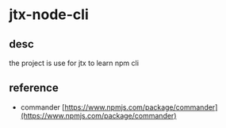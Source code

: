 # jtx-node-cli

## desc
the project is use for jtx to learn npm cli

## reference
- commander [https://www.npmjs.com/package/commander](https://www.npmjs.com/package/commander)
